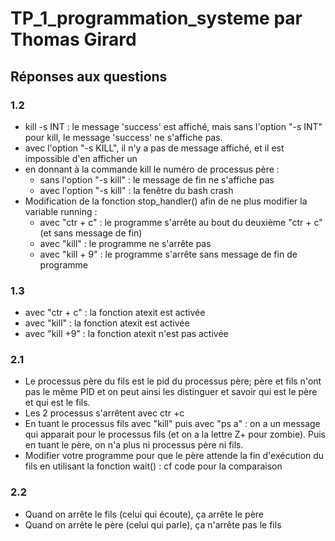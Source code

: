 # TP_1_programmation_systeme par Thomas Girard

## Réponses aux questions

### 1.2
* kill -s INT : le message 'success' est affiché, mais sans l'option "-s INT" pour kill, le message 'success' ne s'affiche pas.
* avec l'option "-s KILL", il n'y a pas de message affiché, et il est impossible d'en afficher un
* en donnant à la commande kill le numéro de processus père :
    - sans l'option "-s kill" : le message de fin ne s'affiche pas
    - avec l'option "-s kill" : la fenêtre du bash crash
* Modification de la fonction stop_handler() afin de ne plus modifier la variable running :
    - avec "ctr + c" : le programme s'arrête au bout du deuxième "ctr + c" (et sans message de fin)
    - avec "kill" : le programme ne s'arrête pas
    - avec "kill + 9" : le programme s'arrête sans message de fin de programme

### 1.3
* avec "ctr + c" : la fonction atexit est activée
* avec "kill" : la fonction atexit est activée
* avec "kill +9" : la fonction atexit n'est pas activée

### 2.1
* Le processus père du fils est le pid du processus père; père et fils n'ont pas le même PID et on peut ainsi les distinguer et savoir qui est le père et qui est le fils.
* Les 2 processus s'arrêtent avec ctr +c
* En tuant le processus fils avec "kill" puis avec "ps a" : on a un message <defunct> qui apparait pour le processus fils (et on a la lettre Z+ pour zombie). Puis en tuant le père, on n'a plus ni processus père ni fils.
* Modifier votre programme pour que le père attende la fin d'exécution du fils en utilisant la fonction wait() : cf code pour la comparaison

### 2.2
* Quand on arrête le fils (celui qui écoute), ça arrête le père
* Quand on arrête le père (celui qui parle), ça n'arrête pas le fils




